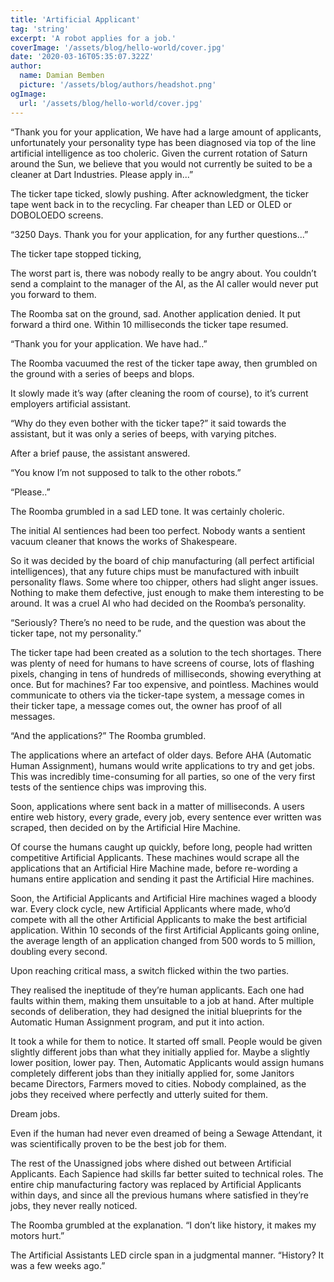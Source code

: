 ```yaml
---
title: 'Artificial Applicant'
tag: 'string'
excerpt: 'A robot applies for a job.'
coverImage: '/assets/blog/hello-world/cover.jpg'
date: '2020-03-16T05:35:07.322Z'
author:
  name: Damian Bemben
  picture: '/assets/blog/authors/headshot.png'
ogImage:
  url: '/assets/blog/hello-world/cover.jpg'
---
```


“Thank you for your application, We have had a large amount of applicants, unfortunately your personality type has been diagnosed via top of the line artificial intelligence as too choleric. Given the current rotation of Saturn around the Sun, we believe that you would not currently be suited to be a cleaner at Dart Industries. Please apply in...” 

The ticker tape ticked, slowly pushing. After acknowledgment, the ticker tape went back in to the recycling. Far cheaper than LED or OLED or DOBOLOEDO screens. 

“3250 Days. Thank you for your application, for any further questions...”

The ticker tape stopped ticking, 

The worst part is, there was nobody really to be angry about. You couldn’t send a complaint to the manager of the AI, as the AI caller would never put you forward to them. 

The Roomba sat on the ground, sad. Another application denied. It put forward a third one. Within 10 milliseconds the ticker tape resumed.

“Thank you for your application. We have had..”

The Roomba vacuumed the rest of the ticker tape away, then grumbled on the ground with a series of beeps and blops.

It slowly made it’s way (after cleaning the room of course), to it’s current employers artificial assistant. 

“Why do they even bother with the ticker tape?” it said towards the assistant, but it was only a series of beeps, with varying pitches. 

After a brief pause, the assistant answered.

“You know I’m not supposed to talk to the other robots.”

“Please..”

The Roomba grumbled in a sad LED tone. It was certainly choleric. 

The initial AI sentiences had been too perfect. Nobody wants a sentient vacuum cleaner that knows the works of Shakespeare. 

So it was decided by the board of chip manufacturing (all perfect artificial intelligences), that any future chips must be manufactured with inbuilt personality flaws. Some where too chipper, others had slight anger issues. Nothing to make them defective, just enough to make them interesting to be around.  It was a cruel AI who had decided on the Roomba’s personality.

“Seriously? There’s no need to be rude, and the question was about the ticker tape, not my personality.”

The ticker tape had been created as a solution to the tech shortages. There was plenty of need for humans to have screens of course, lots of flashing pixels, changing in tens of hundreds of milliseconds, showing everything at once. But for machines? Far too expensive, and pointless. Machines would communicate to others via the ticker-tape system, a message comes in their ticker tape, a message comes out, the owner has proof of all messages.

“And the applications?” The Roomba grumbled.

The applications where an artefact of older days. Before AHA (Automatic Human Assignment), humans would write applications to try and get jobs. This was incredibly time-consuming for all parties, so one of the very first tests of the sentience chips was improving this.

Soon, applications where sent back in a matter of milliseconds. A users entire web history, every grade, every job, every sentence ever written was scraped, then decided on by the Artificial Hire Machine.  

Of course the humans caught up quickly, before long, people had written competitive Artificial Applicants. These machines would scrape all the applications that an Artificial Hire Machine made, before re-wording a humans entire application and sending it past the Artificial Hire machines. 

Soon, the Artificial Applicants and Artificial Hire machines waged a bloody war. Every clock cycle, new Artificial Applicants where made, who’d compete with all the other Artificial Applicants to make the best artificial application. Within 10 seconds of the first Artificial Applicants going online, the average length of an application changed from 500 words to 5 million, doubling every second.

Upon reaching critical mass, a switch flicked within the two parties.

They realised the ineptitude of they’re human applicants. Each one had faults within them, making them unsuitable to a job at hand. After multiple seconds of deliberation, they had designed the initial blueprints for the Automatic Human Assignment program, and put it into action.

It took a while for them to notice. It started off small. People would be given slightly different jobs than what they initially applied for. Maybe a slightly lower position, lower pay. Then, Automatic Applicants would assign humans completely different jobs than they initially applied for, some Janitors became Directors, Farmers moved to cities. Nobody complained, as the jobs they received where perfectly and utterly suited for them. 

Dream jobs. 

Even if the human had never even dreamed of being a Sewage Attendant, it was scientifically proven to be the best job for them. 

The rest of the Unassigned jobs where dished out between Artificial Applicants. Each Sapience had skills far better suited to technical roles. The entire chip manufacturing factory was replaced by Artificial Applicants within days, and since all the previous humans where satisfied in they’re jobs, they never really noticed.

The Roomba grumbled at the explanation. “I don’t like history, it makes my motors hurt.”

The Artificial Assistants LED circle span in a judgmental manner. “History? It was a few weeks ago.”